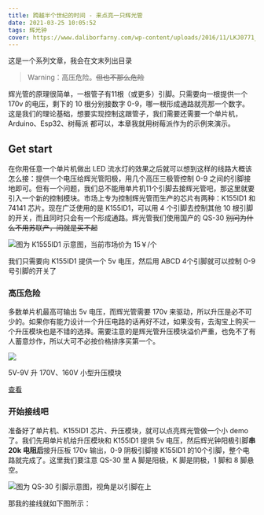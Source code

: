```yaml
---
title: 跨越半个世纪的时间 - 来点亮一只辉光管
date: 2021-03-25 10:05:52
tags: 辉光钟
cover: https://www.daliborfarny.com/wp-content/uploads/2016/11/LKJ0771_1280.jpg
---
```


这是一个系列文章，我会在文末列出目录
> Warning：高压危险。~~但也不那么危险~~

辉光管的原理很简单，一根管子有11根（或更多）引脚。只需要向一根提供一个 170v 的电压，剩下的 10 根分别接数字 0-9，哪一根形成通路就亮那一个数字。  
这是我们的理论基础，想要实现控制这跟管子，我们需要还需要一个单片机，Arduino、Esp32、树莓派 都可以，本章我就用树莓派作为的示例来演示。

## Get start
在你用任意一个单片机做出 LED 流水灯的效果之后就可以想到这样的线路大概该怎么接：提供一个电压给辉光管阳极，用几个高压三极管控制 0-9 之间的引脚接地即可。但有一个问题，我们总不能用单片机11个引脚去接辉光管吧，那这里就要引入一个新的控制模块。市场上专为控制辉光管而生产的芯片有两种：K155ID1 和 74141 芯片。现在广泛使用的是 K155ID1，可以用 4 个引脚去控制其他 10 根引脚的开关，而且同时只会有一个形成通路。辉光管我们使用国产的 QS-30 ~~别问为什么不用苏联产，问就是买不起~~


![图为 K1555ID1 示意图，当前市场价为 15￥/个][1]

我们只需要向 K155ID1 提供一个 5v 电压，然后用 ABCD 4个引脚就可以控制 0-9 号引脚的开关了

### 高压危险
多数单片机最高可输出 5v 电压，而辉光管需要 170v 来驱动，所以升压是必不可少的。如果你有能力设计一个升压电路的话再好不过，如果没有，去淘宝上购买一个升压模块也是不错的选择。需要注意的是辉光管升压模块溢价严重，也免不了有人蓄意炒作，所以大可不必按价格排序买第一个。
<div class="card link-card">
    <div class="card-subwidget card-cover">
        <img src="{% asset_path 170v-boost-module.png %}" class='circle-img'>
    </div>
    <div class="card-subwidget card-content">
        <p>5V-9V 升 170V、160V 小型升压模块</p>
        <a href="https://item.taobao.com/item.htm?id=579392503515" class="button btn-primary">查看</a>
    </div>
</div> 

### 开始接线吧

准备好了单片机、K155ID1 芯片、升压模块，就可以点亮辉光管做一个小 demo 了。我们先用单片机给升压模块和 K155ID1 提供 5v 电压，然后辉光钟阳极引脚**串 20k 电阻后**接升压板 170v 输出，0-9 阴极引脚接 K155ID1 的10个引脚，整个电路就完成了。这里我们要注意 QS-30 里 A 脚是阳极，K 脚是阴极，1 脚和 8 脚悬空。

![图为 QS-30 引脚示意图，视角是以引脚在上][3]

那我的接线就如下图所示：



[1]: k155id1.png
[2]: k155id1-real.jpg
[3]: qs-30.png